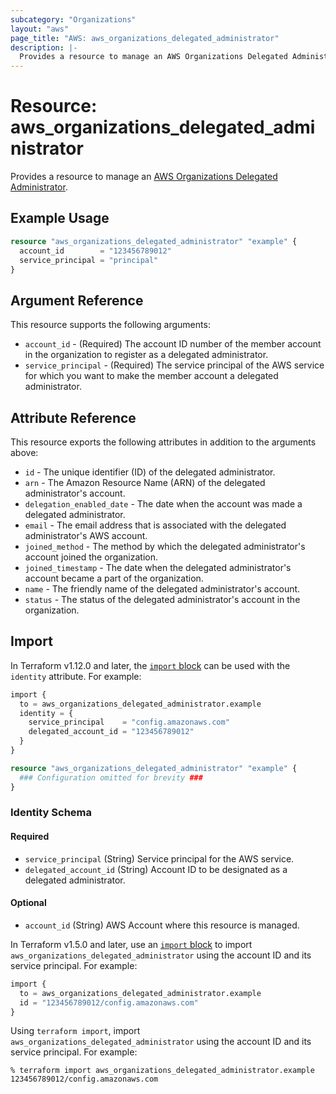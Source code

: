 ```yaml
---
subcategory: "Organizations"
layout: "aws"
page_title: "AWS: aws_organizations_delegated_administrator"
description: |-
  Provides a resource to manage an AWS Organizations Delegated Administrator.
---
```


# Resource: aws_organizations_delegated_administrator

Provides a resource to manage an [AWS Organizations Delegated Administrator](https://docs.aws.amazon.com/organizations/latest/APIReference/API_RegisterDelegatedAdministrator.html).

## Example Usage

```terraform
resource "aws_organizations_delegated_administrator" "example" {
  account_id        = "123456789012"
  service_principal = "principal"
}
```

## Argument Reference

This resource supports the following arguments:

* `account_id` - (Required) The account ID number of the member account in the organization to register as a delegated administrator.
* `service_principal` - (Required) The service principal of the AWS service for which you want to make the member account a delegated administrator.

## Attribute Reference

This resource exports the following attributes in addition to the arguments above:

* `id` - The unique identifier (ID) of the delegated administrator.
* `arn` - The Amazon Resource Name (ARN) of the delegated administrator's account.
* `delegation_enabled_date` - The date when the account was made a delegated administrator.
* `email` - The email address that is associated with the delegated administrator's AWS account.
* `joined_method` - The method by which the delegated administrator's account joined the organization.
* `joined_timestamp` - The date when the delegated administrator's account became a part of the organization.
* `name` - The friendly name of the delegated administrator's account.
* `status` - The status of the delegated administrator's account in the organization.

## Import

In Terraform v1.12.0 and later, the [`import` block](https://developer.hashicorp.com/terraform/language/import) can be used with the `identity` attribute. For example:

```terraform
import {
  to = aws_organizations_delegated_administrator.example
  identity = {
    service_principal    = "config.amazonaws.com"
    delegated_account_id = "123456789012"
  }
}

resource "aws_organizations_delegated_administrator" "example" {
  ### Configuration omitted for brevity ###
}
```

### Identity Schema

#### Required

* `service_principal` (String) Service principal for the AWS service.
* `delegated_account_id` (String) Account ID to be designated as a delegated administrator.

#### Optional

* `account_id` (String) AWS Account where this resource is managed.

In Terraform v1.5.0 and later, use an [`import` block](https://developer.hashicorp.com/terraform/language/import) to import `aws_organizations_delegated_administrator` using the account ID and its service principal. For example:

```terraform
import {
  to = aws_organizations_delegated_administrator.example
  id = "123456789012/config.amazonaws.com"
}
```

Using `terraform import`, import `aws_organizations_delegated_administrator` using the account ID and its service principal. For example:

```console
% terraform import aws_organizations_delegated_administrator.example 123456789012/config.amazonaws.com
```
